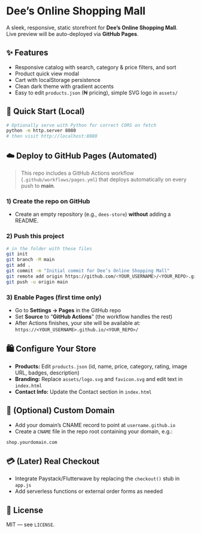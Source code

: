 # Dee’s Online Shopping Mall

A sleek, responsive, static storefront for **Dee’s Online Shopping Mall**.  
Live preview will be auto-deployed via **GitHub Pages**.

## ✨ Features
- Responsive catalog with search, category & price filters, and sort
- Product quick view modal
- Cart with localStorage persistence
- Clean dark theme with gradient accents
- Easy to edit `products.json` (₦ pricing), simple SVG logo in `assets/`

## 🚀 Quick Start (Local)
```bash
# Optionally serve with Python for correct CORS on fetch
python -m http.server 8080
# then visit http://localhost:8080
```

## ☁️ Deploy to GitHub Pages (Automated)
> This repo includes a GitHub Actions workflow (`.github/workflows/pages.yml`) that deploys automatically on every push to **main**.

### 1) Create the repo on GitHub
- Create an empty repository (e.g., `dees-store`) **without** adding a README.

### 2) Push this project
```bash
# in the folder with these files
git init
git branch -M main
git add .
git commit -m "Initial commit for Dee’s Online Shopping Mall"
git remote add origin https://github.com/<YOUR_USERNAME>/<YOUR_REPO>.git
git push -u origin main
```

### 3) Enable Pages (first time only)
- Go to **Settings → Pages** in the GitHub repo
- Set **Source** to “**GitHub Actions**” (the workflow handles the rest)
- After Actions finishes, your site will be available at:
  `https://<YOUR_USERNAME>.github.io/<YOUR_REPO>/`

## 🛍️ Configure Your Store
- **Products:** Edit `products.json` (id, name, price, category, rating, image URL, badges, description)
- **Branding:** Replace `assets/logo.svg` and `favicon.svg` and edit text in `index.html`
- **Contact Info:** Update the Contact section in `index.html`

## 🔐 (Optional) Custom Domain
- Add your domain’s CNAME record to point at `username.github.io`
- Create a `CNAME` file in the repo root containing your domain, e.g.:
```
shop.yourdomain.com
```

## 💳 (Later) Real Checkout
- Integrate Paystack/Flutterwave by replacing the `checkout()` stub in `app.js`
- Add serverless functions or external order forms as needed

## 🧾 License
MIT — see `LICENSE`.
